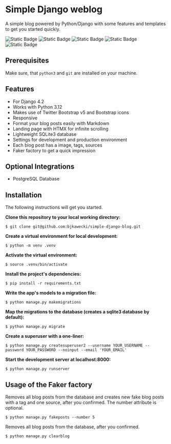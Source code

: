 # Simple Django weblog

A simple blog powered by Python/Django with some features and templates to get you started quickly.

![Static Badge](https://img.shields.io/badge/PYTHON-#3776AB?style=flat&logo=python)
![Static Badge](https://img.shields.io/badge/DJANGO-#092E20?style=flat&logo=django)
![Static Badge](https://img.shields.io/badge/BOOTSTRAP-#7952B3?style=flat&logo=bootstrap)
![Static Badge](https://img.shields.io/badge/HTMX-#3366CC?style=flat&logo=htmx)
![Static Badge](https://img.shields.io/badge/MARKDOWN-#000000?style=flat&logo=markdown)


## Prerequisites

Make sure, that `python3` and `git` are installed on your machine.

## Features

- For Django 4.2
- Works with Python 3.12
- Makes use of Twitter Bootstrap v5 and Bootstrap icons
- Responsive
- Format your blog posts easily with Markdown
- Landing page with HTMX for infinite scrolling 
- Lightweight SQLite3 database
- Settings for development and production environment
- Each blog post has a image, tags, sources
- Faker factory to get a quick impression


## Optional Integrations

- PostgreSQL Database

## Installation

The following instructions will get you started.

**Clone this repository to your local working directory:**
```
$ git clone git@github.com:bjkawecki/simple-django-blog.git
```
**Create a virtual environment for local development:**
```
$ python -m venv .venv
```
**Activate the virtual environment:**
```
$ source .venv/bin/activate
```
**Install the project's dependencies:**
```
$ pip install -r requirements.txt
```
**Write the app's models to a migration file:**
```
$ python manage.py makemigrations
```
**Map the migrations to the database (creates a sqlite3 database by default):**
```
$ python manage.py migrate
```
**Create a superuser with a one-liner:**
```
$ python manage.py createsuperuser2 --username YOUR_USERNAME --password YOUR_PASSWORD --noinput --email 'YOUR_EMAIL'
```
**Start the development server at localhost:8000:**
```
$ python manage.py runserver
```


## Usage of the Faker factory

Removes all blog posts from the database and creates new fake blog posts with a tag and one source, after you confirmed. The number attribute is optional.
```
$ python manage.py fakeposts --number 5
```

Removes all blog posts from the database, after you confirmed.
```
$ python manage.py clearblog
```
